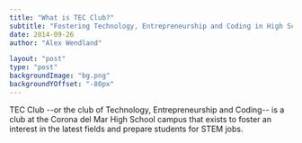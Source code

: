 ```yaml
---
title: "What is TEC Club?"
subtitle: "Fostering Technology, Entrepreneurship and Coding in High School"
date: 2014-09-26
author: "Alex Wendland"

layout: "post"
type: "post"
backgroundImage: "bg.png"
backgroundYOffset: "-80px"
---
```


TEC Club --or the club of Technology, Entrepreneurship and Coding-- is a club at the Corona del Mar High School campus that exists to foster an interest in the latest fields and prepare students for STEM jobs.